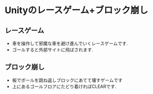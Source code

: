 # Unityのレースゲーム+ブロック崩し
## レースゲーム
- 車を操作して邪魔な車を避け進んでいくレースゲームです.
- ゴールすると外部サイトに飛ばされます.

## ブロック崩し
- 板でボールを跳ね返しブロックにあてて壊すゲームです
- 上にあるゴールフロアにたどり着ければCLEARです.
